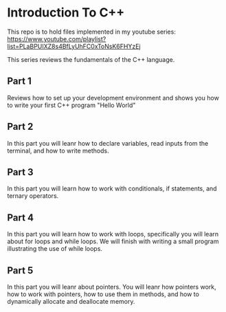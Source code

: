 # Introduction To C++

This repo is to hold files implemented in my youtube series: https://www.youtube.com/playlist?list=PLaBPUIXZ8s4BfLyUhFC0xToNsK6FHYzEj

This series reviews the fundamentals of the C++ language.

## Part 1

Reviews how to set up your development environment and shows you how to write your first C++ program "Hello World"

## Part 2

In this part you will leanr how to declare variables, read inputs from the terminal, and how to write methods.

## Part 3

In this part you will learn how to work with conditionals, if statements, and ternary operators.

## Part 4

In this part you will learn how to work with loops, specifically you will learn about for loops and while loops. We will finish with writing a small program illustrating the use of while loops.

## Part 5

In this part you will leanr about pointers. You will leanr how pointers work, how to work with pointers, how to use them in methods, and how to dynamically allocate and deallocate memory. 
